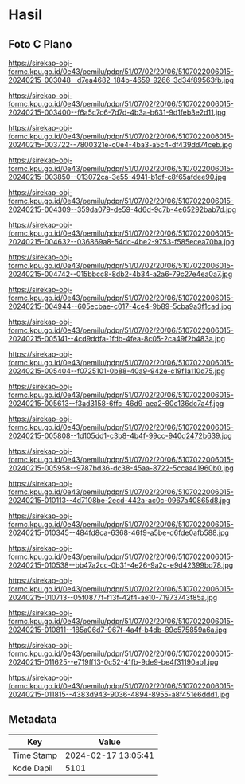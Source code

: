 # Hasil

## Foto C Plano

https://sirekap-obj-formc.kpu.go.id/0e43/pemilu/pdpr/51/07/02/20/06/5107022006015-20240215-003048--d7ea4682-184b-4659-9266-3d34f89563fb.jpg

https://sirekap-obj-formc.kpu.go.id/0e43/pemilu/pdpr/51/07/02/20/06/5107022006015-20240215-003400--f6a5c7c6-7d7d-4b3a-b631-9d1feb3e2d11.jpg

https://sirekap-obj-formc.kpu.go.id/0e43/pemilu/pdpr/51/07/02/20/06/5107022006015-20240215-003722--7800321e-c0e4-4ba3-a5c4-df439dd74ceb.jpg

https://sirekap-obj-formc.kpu.go.id/0e43/pemilu/pdpr/51/07/02/20/06/5107022006015-20240215-003850--013072ca-3e55-4941-b1df-c8f65afdee90.jpg

https://sirekap-obj-formc.kpu.go.id/0e43/pemilu/pdpr/51/07/02/20/06/5107022006015-20240215-004309--359da079-de59-4d6d-9c7b-4e65292bab7d.jpg

https://sirekap-obj-formc.kpu.go.id/0e43/pemilu/pdpr/51/07/02/20/06/5107022006015-20240215-004632--036869a8-54dc-4be2-9753-f585ecea70ba.jpg

https://sirekap-obj-formc.kpu.go.id/0e43/pemilu/pdpr/51/07/02/20/06/5107022006015-20240215-004742--015bbcc8-8db2-4b34-a2a6-79c27e4ea0a7.jpg

https://sirekap-obj-formc.kpu.go.id/0e43/pemilu/pdpr/51/07/02/20/06/5107022006015-20240215-004944--605ecbae-c017-4ce4-9b89-5cba9a3f1cad.jpg

https://sirekap-obj-formc.kpu.go.id/0e43/pemilu/pdpr/51/07/02/20/06/5107022006015-20240215-005141--4cd9ddfa-1fdb-4fea-8c05-2ca49f2b483a.jpg

https://sirekap-obj-formc.kpu.go.id/0e43/pemilu/pdpr/51/07/02/20/06/5107022006015-20240215-005404--f0725101-0b88-40a9-942e-c19f1a110d75.jpg

https://sirekap-obj-formc.kpu.go.id/0e43/pemilu/pdpr/51/07/02/20/06/5107022006015-20240215-005613--f3ad3158-6ffc-46d9-aea2-80c136dc7a4f.jpg

https://sirekap-obj-formc.kpu.go.id/0e43/pemilu/pdpr/51/07/02/20/06/5107022006015-20240215-005808--1d105dd1-c3b8-4b4f-99cc-940d2472b639.jpg

https://sirekap-obj-formc.kpu.go.id/0e43/pemilu/pdpr/51/07/02/20/06/5107022006015-20240215-005958--9787bd36-dc38-45aa-8722-5ccaa41960b0.jpg

https://sirekap-obj-formc.kpu.go.id/0e43/pemilu/pdpr/51/07/02/20/06/5107022006015-20240215-010113--4d7108be-2ecd-442a-ac0c-0967a40865d8.jpg

https://sirekap-obj-formc.kpu.go.id/0e43/pemilu/pdpr/51/07/02/20/06/5107022006015-20240215-010345--484fd8ca-6368-46f9-a5be-d6fde0afb588.jpg

https://sirekap-obj-formc.kpu.go.id/0e43/pemilu/pdpr/51/07/02/20/06/5107022006015-20240215-010538--bb47a2cc-0b31-4e26-9a2c-e9d42399bd78.jpg

https://sirekap-obj-formc.kpu.go.id/0e43/pemilu/pdpr/51/07/02/20/06/5107022006015-20240215-010713--05f0877f-f13f-42f4-ae10-71973743f85a.jpg

https://sirekap-obj-formc.kpu.go.id/0e43/pemilu/pdpr/51/07/02/20/06/5107022006015-20240215-010811--185a06d7-967f-4a4f-b4db-89c575859a6a.jpg

https://sirekap-obj-formc.kpu.go.id/0e43/pemilu/pdpr/51/07/02/20/06/5107022006015-20240215-011625--e719ff13-0c52-41fb-9de9-be4f31190ab1.jpg

https://sirekap-obj-formc.kpu.go.id/0e43/pemilu/pdpr/51/07/02/20/06/5107022006015-20240215-011815--4383d943-9036-4894-8955-a8f451e6ddd1.jpg


## Metadata

| Key        | Value               |
| ---------- | ------------------- |
| Time Stamp | 2024-02-17 13:05:41 |
| Kode Dapil | 5101                |



